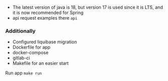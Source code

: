  - The latest version of java is 18, but version 17 is used since it is LTS, and it is now recommended for Spring
 - api request examples there `api`

 ### Additionally
  - Configured liquibase migration
  - Dockerfile for app
  - docker-compose
  - gitlab-ci
  - Makefile for an easier start

Run app `make run`


